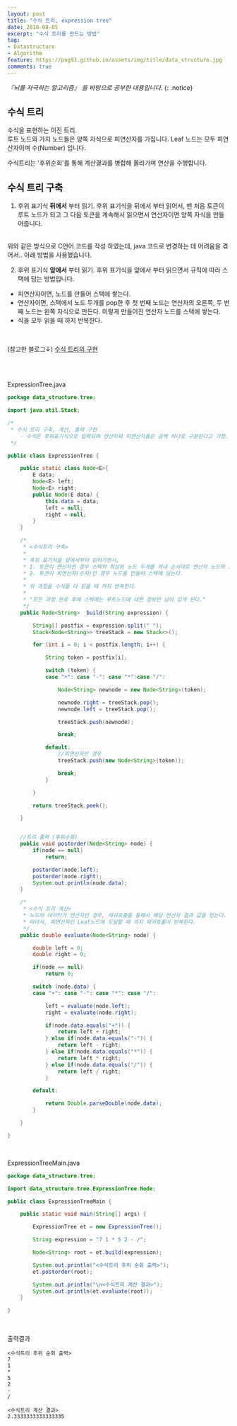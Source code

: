 ```yaml
---
layout: post
title: "수식 트리, expression tree"
date: 2018-08-05
excerpt: "수식 트리를 만드는 방법"
tag:
- Datastructure
- Algorithm
feature: https://png93.github.io/assets/img/title/data_structure.jpg
comments: true
---
```


_『뇌를 자극하는 알고리즘』 을 바탕으로 공부한 내용입니다._
{: .notice}

## 수식 트리
수식을 표현하는 이진 트리.
<br>
루트 노드와 가지 노드들은 양쪽 자식으로 피연산자를 가집니다. Leaf 노드는 모두 피연산자이며 수(Number) 입니다.
<br>

수식트리는 '후위순회'를 통해 계산결과를 병합해 올라가며 연산을 수행합니다.

## 수식 트리 구축

1. 후위 표기식 __뒤에서__ 부터 읽기.
후위 표기식을 뒤에서 부터 읽어서, 맨 처음 토큰이 루트 노드가 되고 그 다음 토큰을 계속해서 읽으면서 연산자이면 양쪽 자식을 만들어줍니다.
<br>
위와 같은 방식으로 C언어 코드를 작성 하였는데, java 코드로 변경하는 데 어려움을 겪어서.. 아래 방법을 사용했습니다.
<br>

2. 후위 표기식 __앞에서__ 부터 읽기.
후위 표기식을 앞에서 부터 읽으면서 규칙에 따라 스택에 담는 방법입니다.

- 피연산자이면, 노드를 만들어 스택에 쌓는다.
- 연산자이면, 스택에서 노드 두개를 pop한 후
첫 번째 노드는 연산자의 오른쪽, 두 번째 노드는 왼쪽 자식으로 만든다. 이렇게 만들어진 연산자 노드를 스택에 쌓는다.
- 식을 모두 읽을 때 까지 반복한다.
<br>

(참고한 블로그↓)
[수식 트리의 구현](http://blog.naver.com/PostView.nhn?blogId=muramura12&logNo=220704218849&redirect=Dlog&widgetTypeCall=true)


<br><br>

ExpressionTree.java
~~~java
package data_structure.tree;

import java.util.Stack;

/*
 * 수식 트리 구축, 계산, 출력 구현
 	- 수식은 후위표기식으로 입력되며 연산자와 피연산자들은 공백 하나로 구분된다고 가정.
 */

public class ExpressionTree {

	public static class Node<E>{
		E data;
		Node<E> left;
		Node<E> right;
		public Node(E data) {
			this.data = data;
			left = null;
			right = null;
		}
	}

	/*
	 * <수식트리 구축>
	 *
	 * 후위 표기식을 앞에서부터 읽어가면서,
	 * 1. 토큰이 연산자인 경우 스택의 최상위 노드 두개를 꺼내 순서대로 연산자 노드의 오른쪽, 왼쪽 자식으로 만든다.
	 * 2. 토큰이 피연산자(숫자)인 경우 노드를 만들어 스택에 담는다.
	 *
	 * 위 과정을 수식을 다 읽을 때 까지 반복한다.
	 *
	 * "모든 과정 완료 후에 스택에는 루트노드에 대한 정보만 남아 있게 된다."
	 */
	public Node<String>  build(String expression) {

		String[] postfix = expression.split(" ");
		Stack<Node<String>> treeStack = new Stack<>();

		for (int i = 0; i < postfix.length; i++) {

			String token = postfix[i];

			switch (token) {
			case "+": case "-": case "*":case "/":

				Node<String> newnode = new Node<String>(token);

				newnode.right = treeStack.pop();
				newnode.left = treeStack.pop();

				treeStack.push(newnode);

				break;

			default:
				//피연산자인 경우
				treeStack.push(new Node<String>(token));

				break;
			}

		}

		return treeStack.peek();

	}


	//트리 출력 (후위순회)
	public void postorder(Node<String> node) {
		if(node == null)
			return;

		postorder(node.left);
		postorder(node.right);
		System.out.println(node.data);
	}

	/*
	 * <수식 트리 계산>
	 * 노드의 데이터가 연산자인 경우, 재귀호출을 통해서 해당 연산자 결과 값을 얻는다.
	 * 따라서, 피연산자인 Leaf노드에 도달할 때 까지 재귀호출이 반복된다.
	 */
	public double evaluate(Node<String> node) {

		double left = 0;
		double right = 0;

		if(node == null)
			return 0;

		switch (node.data) {
		case "+": case "-": case "*": case "/":

			left = evaluate(node.left);
			right = evaluate(node.right);

			if(node.data.equals("+")) {
				return left + right;
			} else if(node.data.equals("-")) {
				return left - right;
			} else if(node.data.equals("*")) {
				return left * right;
			} else if(node.data.equals("/")) {
				return left / right;
			}

		default:

			return Double.parseDouble(node.data);
		}

	}

}

~~~
<br>

ExpressionTreeMain.java
~~~java
package data_structure.tree;

import data_structure.tree.ExpressionTree.Node;

public class ExpressionTreeMain {

	public static void main(String[] args) {

		ExpressionTree et = new ExpressionTree();

		String expression = "7 1 * 5 2 - /";

		Node<String> root = et.build(expression);

		System.out.println("<수식트리 후위 순회 출력>");
		et.postorder(root);

		System.out.println("\n<수식트리 계산 결과>");
		System.out.println(et.evaluate(root));
	}

}

~~~
<br>

출력결과
~~~
<수식트리 후위 순회 출력>
7
1
*
5
2
-
/

<수식트리 계산 결과>
2.3333333333333335
~~~
